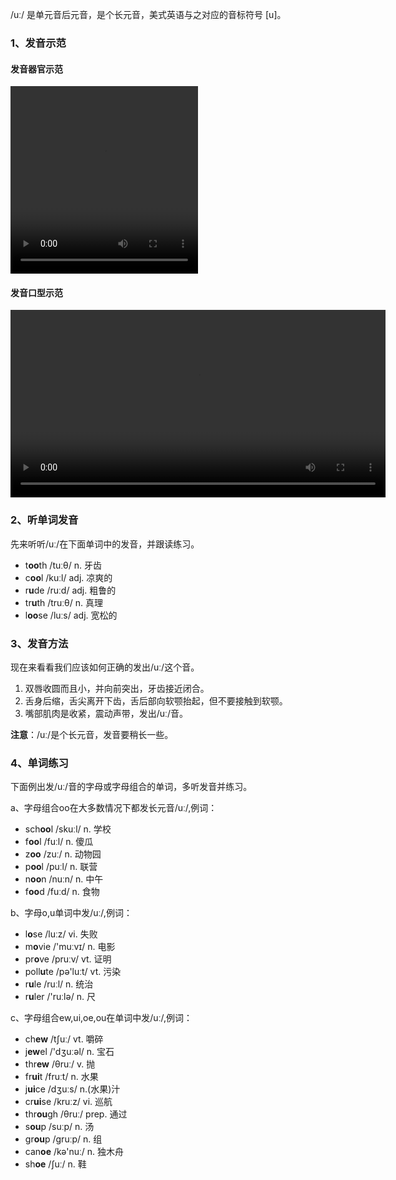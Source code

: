 /uː/ 是单元音后元音，是个长元音，美式英语与之对应的音标符号 [u]。



### 1、发音示范

#### 发音器官示范

<video src="./u1-1.mp4" width="300px" height="300px" controls="controls"></video>

#### 发音口型示范

<video src="./u1.mp4" widah="300px" height="300px" controls="controls"></video>



### 2、听单词发音

先来听听/uː/在下面单词中的发音，并跟读练习。

- t**oo**th /tuːθ/ n. 牙齿
- c**oo**l /kuːl/ adj. 凉爽的
- r**u**de /ruːd/ adj. 粗鲁的
- tr**u**th /truːθ/ n. 真理
- l**oo**se /luːs/ adj. 宽松的



### 3、发音方法

现在来看看我们应该如何正确的发出/uː/这个音。

1. 双唇收圆而且小，并向前突出，牙齿接近闭合。
2. 舌身后缩，舌尖离开下齿，舌后部向软颚抬起，但不要接触到软颚。
3. 嘴部肌肉是收紧，震动声带，发出/uː/音。

**注意**：/uː/是个长元音，发音要稍长一些。



### 4、单词练习

下面例出发/uː/音的字母或字母组合的单词，多听发音并练习。

a、字母组合oo在大多数情况下都发长元音/uː/,例词：

- sch**oo**l /skuːl/ n. 学校
- f**oo**l /fuːl/ n. 傻瓜
- z**oo** /zuː/ n. 动物园
- p**oo**l /puːl/ n. 联营
- n**oo**n /nuːn/ n. 中午
- f**oo**d /fuːd/ n. 食物

b、字母o,u单词中发/uː/,例词：

- l**o**se /luːz/ vi. 失败
- m**o**vie /'muːvɪ/ n. 电影
- pr**o**ve /pruːv/ vt. 证明
- poll**u**te /pə'luːt/ vt. 污染
- r**u**le /ruːl/ n. 统治
- r**u**ler /'ruːlə/ n. 尺

c、字母组合ew,ui,oe,ou在单词中发/uː/,例词：

- ch**ew** /tʃuː/ vt. 嚼碎
- j**ew**el /'dʒuːəl/ n. 宝石
- thr**ew** /θruː/ v. 抛
- fr**ui**t /fruːt/ n. 水果
- j**ui**ce /dʒuːs/ n.(水果)汁
- cr**ui**se /kruːz/ vi. 巡航
- thr**ou**gh /θruː/ prep. 通过
- s**ou**p /suːp/ n. 汤
- gr**ou**p /gruːp/ n. 组
- can**oe** /kə'nuː/ n. 独木舟
- sh**oe** /ʃuː/ n. 鞋